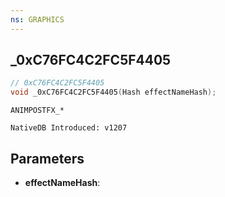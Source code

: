 ```yaml
---
ns: GRAPHICS
---
```

## _0xC76FC4C2FC5F4405

```c
// 0xC76FC4C2FC5F4405
void _0xC76FC4C2FC5F4405(Hash effectNameHash);
```

```
ANIMPOSTFX_*

NativeDB Introduced: v1207
```

## Parameters
* **effectNameHash**:

